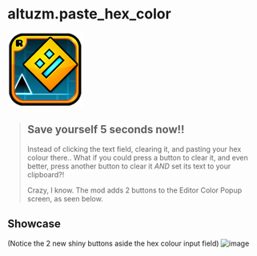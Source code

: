# altuzm.paste_hex_color
<img src="logo.png" width="150" alt="the mod's logo" />

> ## **Save yourself 5 seconds now!!**
> 
> Instead of clicking the text field, clearing it, and pasting your hex colour there.. What if you could press a button to clear it, and even better, press another button to clear it *AND* set its text to your clipboard?!
> 
> Crazy, I know. The mod adds 2 buttons to the Editor Color Popup screen, as seen below.
## Showcase
(Notice the 2 new shiny buttons aside the hex colour input field)
<img width="1919" height="1079" alt="image" src="https://github.com/user-attachments/assets/be89b16c-7da3-4534-9da4-92012fcb7d4b" />

